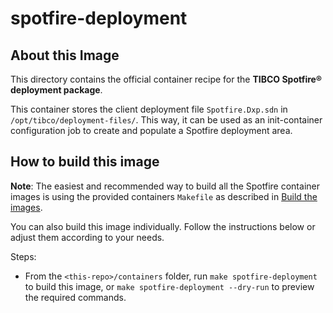 # spotfire-deployment

## About this Image

This directory contains the official container recipe for the **TIBCO Spotfire® deployment package**.

This container stores the client deployment file `Spotfire.Dxp.sdn` in `/opt/tibco/deployment-files/`.
This way, it can be used as an init-container configuration job to create and populate a Spotfire deployment area.

## How to build this image

**Note**: The easiest and recommended way to build all the Spotfire container images is using the provided containers `Makefile` as described in [Build the images](../README.md#build-the-images).

You can also build this image individually.
Follow the instructions below or adjust them according to your needs.

Steps:
- From the `<this-repo>/containers` folder, run `make spotfire-deployment` to build this image, or `make spotfire-deployment --dry-run` to preview the required commands.

